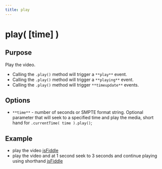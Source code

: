 ```yaml
---
title: play
---
```

# play( \[time\] ) #

## Purpose ##

Play the video.

 - Calling the `.play()` method will trigger a `**play**` event.
 - Calling the `.play()` method will trigger a `**playing**` event.
 - Calling the `.play()` method will trigger `**timeupdate**` events.

## Options ##

* `**time**` - number of seconds or SMPTE format string. Optional parameter that will seek to a specified time and play the media, short hand for `.currentTime( time ).play()`;

## Example ##

* play the video [jsFiddle](http://jsfiddle.net/popcornjs/a4t4U/)
* play the video and at 1 second seek to 3 seconds and continue playing using shorthand [jsFiddle](http://jsfiddle.net/popcornjs/hhtEA/)
